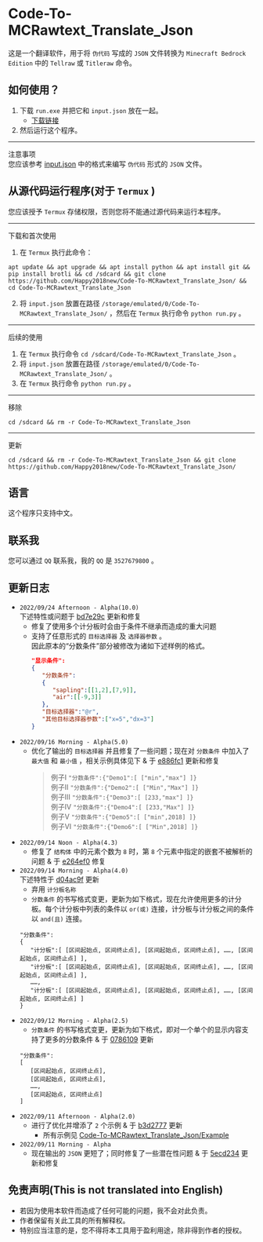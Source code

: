 # Code-To-MCRawtext_Translate_Json
这是一个翻译软件，用于将 `伪代码` 写成的 `JSON` 文件转换为 `Minecraft Bedrock Edition` 中的 `Tellraw`
或 `Titleraw` 命令。

## 如何使用？
1. 下载 `run.exe` 并把它和 `input.json` 放在一起。
   - [下载链接](https://github.com/Happy2018new/Code-To-MCRawtext_Translate_Json/raw/main/run.exe)
2. 然后运行这个程序。
***
注意事项<br>
您应该参考 [input.json](https://github.com/Happy2018new/Code-To-MCRawtext_Translate_Json/blob/main/Example/Example%20-%201/input.json.py) 中的格式来编写 `伪代码` 形式的 `JSON` 文件。

## 从源代码运行程序(对于 `Termux` )
您应该授予 `Termux` 存储权限，否则您将不能通过源代码来运行本程序。
***
下载和首次使用
1. 在 `Termux` 执行此命令：
```
apt update && apt upgrade && apt install python && apt install git && pip install brotli && cd /sdcard && git clone https://github.com/Happy2018new/Code-To-MCRawtext_Translate_Json/ && cd Code-To-MCRawtext_Translate_Json
```
2. 将 `input.json` 放置在路径 `/storage/emulated/0/Code-To-MCRawtext_Translate_Json/` ，然后在 `Termux` 执行命令 `python run.py` 。
***
后续的使用
1. 在 `Termux` 执行命令 `cd /sdcard/Code-To-MCRawtext_Translate_Json` 。
2. 将 `input.json` 放置在路径 `/storage/emulated/0/Code-To-MCRawtext_Translate_Json/` 。
3. 在 `Termux` 执行命令 `python run.py` 。
***
移除
```
cd /sdcard && rm -r Code-To-MCRawtext_Translate_Json
```
***
更新
```
cd /sdcard && rm -r Code-To-MCRawtext_Translate_Json && git clone https://github.com/Happy2018new/Code-To-MCRawtext_Translate_Json/
```
## 语言
这个程序只支持中文。

## 联系我
您可以通过 `QQ` 联系我，我的 `QQ` 是 `3527679800` 。

## 更新日志
   - `2022/09/24 Afternoon - Alpha(10.0)`<br>
   下述特性或问题于 [bd7e29c](https://github.com/Happy2018new/Code-To-MCRawtext_Translate_Json/commit/bd7e29ca62240828c1c1964b4db8c0294a4b971f) 更新和修复
      - 修复了使用多个计分板时会由于条件不继承而造成的重大问题
      - 支持了任意形式的 `目标选择器` 及 `选择器参数` 。<br>
      因此原本的“分数条件”部分被修改为诸如下述样例的格式。
         ```json
         "显示条件":
         {
            "分数条件":
            {
               "sapling":[[1,2],[7,9]],
               "air":[[-9,3]]
            },
            "目标选择器":"@r",
            "其他目标选择器参数":["x=5","dx=3"]
         }
         ```
   - `2022/09/16 Morning - Alpha(5.0)`
      - 优化了输出的 `目标选择器` 并且修复了一些问题；现在对 `分数条件` 中加入了 `最大值` 和 `最小值` ，相关示例具体见下 & 于 [e886fc1](https://github.com/Happy2018new/Code-To-MCRawtext_Translate_Json/commit/e886fc11ee29e86337ca8838fbd9e68a530f0be9) 更新和修复
         > 例子Ⅰ `"分数条件":{"Demo1":[ ["min","max"] ]}`<br>
         > 例子Ⅱ `"分数条件":{"Demo2":[ ["Min","Max"] ]}`<br>
         > 例子Ⅲ `"分数条件":{"Demo3":[ [233,"max"] ]}`<br>
         > 例子Ⅳ `"分数条件":{"Demo4":[ [233,"Max"] ]}`<br>
         > 例子Ⅴ `"分数条件":{"Demo5":[ ["min",2018] ]}`<br>
         > 例子Ⅵ `"分数条件":{"Demo6":[ ["Min",2018] ]}`
   - `2022/09/14 Noon - Alpha(4.3)`
      - 修复了 `结构体` 中的元素个数为 `8` 时，第 `8` 个元素中指定的嵌套不被解析的问题 & 于 [e264ef0](https://github.com/Happy2018new/Code-To-MCRawtext_Translate_Json/commit/e264ef0271cd69691ecbf962324ecfe765447d39) 修复
   - `2022/09/14 Morning - Alpha(4.0)`<br>
   下述特性于 [d04ac9f](https://github.com/Happy2018new/Code-To-MCRawtext_Translate_Json/commit/d04ac9f095ae3168bea082865d378b31a24898a3) 更新
      - 弃用 `计分板名称`
      - `分数条件` 的书写格式变更，更新为如下格式，现在允许使用更多的计分板。每个计分板中列表的条件以 `or(或)` 连接，计分板与计分板之间的条件以 `and(且)` 连接。
      ```
      "分数条件":
      {
         "计分板":[ [区间起始点, 区间终止点], [区间起始点, 区间终止点], ……, [区间起始点, 区间终止点] ],
         "计分板":[ [区间起始点, 区间终止点], [区间起始点, 区间终止点], ……, [区间起始点, 区间终止点] ],
         ……,
         "计分板":[ [区间起始点, 区间终止点], [区间起始点, 区间终止点], ……, [区间起始点, 区间终止点] ]
      }
      ```
   - `2022/09/12 Morning - Alpha(2.5)`
      - `分数条件` 的书写格式变更，更新为如下格式，即对一个单个的显示内容支持了更多的分数条件 & 于 [0786109](https://github.com/Happy2018new/Code-To-MCRawtext_Translate_Json/commit/07861093026272c99d15f92f70e458d72bd692dc) 更新
      ```
      "分数条件":
      [
         [区间起始点, 区间终止点],
         [区间起始点, 区间终止点],
         ……,
         [区间起始点, 区间终止点]
      ]
      ```
   - `2022/09/11 Afternoon - Alpha(2.0)`
      - 进行了优化并增添了 `2` 个示例 & 于 [b3d2777](https://github.com/Happy2018new/Code-To-MCRawtext_Translate_Json/commit/b3d2777d0cfbdac5efcfcc619e74c02e56d3830a) 更新
         - 所有示例见 [Code-To-MCRawtext_Translate_Json/Example](https://github.com/Happy2018new/Code-To-MCRawtext_Translate_Json/tree/main/Example)
   - `2022/09/11 Morning - Alpha`
      - 现在输出的 `JSON` 更短了；同时修复了一些潜在性问题 & 于 [5ecd234](https://github.com/Happy2018new/Code-To-MCRawtext_Translate_Json/commit/5ecd2348703d42efab5de08afb1c76612ebce9be) 更新和修复

## 免责声明(This is not translated into English)
- 若因为使用本软件而造成了任何可能的问题，我不会对此负责。 
- 作者保留有关此工具的所有解释权。
- 特别应当注意的是，您不得将本工具用于盈利用途，除非得到作者的授权。
